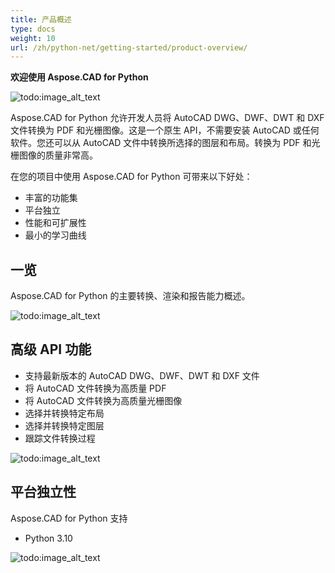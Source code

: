 ```yaml
---
title: 产品概述
type: docs
weight: 10
url: /zh/python-net/getting-started/product-overview/
---
```


**欢迎使用 Aspose.CAD for Python**

![todo:image_alt_text](/_assets/python-net/product-overview_1.png)

Aspose.CAD for Python 允许开发人员将 AutoCAD DWG、DWF、DWT 和 DXF 文件转换为 PDF 和光栅图像。这是一个原生 API，不需要安装 AutoCAD 或任何软件。您还可以从 AutoCAD 文件中转换所选择的图层和布局。转换为 PDF 和光栅图像的质量非常高。

在您的项目中使用 Aspose.CAD for Python 可带来以下好处：

- 丰富的功能集
- 平台独立
- 性能和可扩展性
- 最小的学习曲线




## **一览**
Aspose.CAD for Python 的主要转换、渲染和报告能力概述。

![todo:image_alt_text](/_assets/python-net/product-overview_2.png)
## **高级 API 功能**
- 支持最新版本的 AutoCAD DWG、DWF、DWT 和 DXF 文件
- 将 AutoCAD 文件转换为高质量 PDF
- 将 AutoCAD 文件转换为高质量光栅图像
- 选择并转换特定布局
- 选择并转换特定图层
- 跟踪文件转换过程

![todo:image_alt_text](/_assets/python-net/product-overview_3.png)

## **平台独立性**
Aspose.CAD for Python 支持

- Python 3.10

![todo:image_alt_text](/_assets/python-net/product-overview_4.png)
